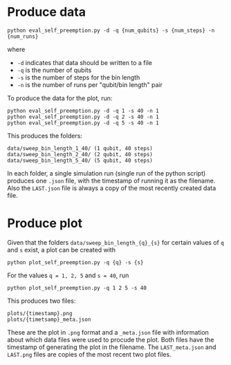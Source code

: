# Produce data

```
python eval_self_preemption.py -d -q {num_qubits} -s {num_steps} -n {num_runs}
```

where
- `-d` indicates that data should be written to a file
- `-q` is the number of qubits
- `-s` is the number of steps for the bin length
- `-n` is the number of runs per "qubit/bin length" pair

To produce the data for the plot, run:

```
python eval_self_preemption.py -d -q 1 -s 40 -n 1
python eval_self_preemption.py -d -q 2 -s 40 -n 1
python eval_self_preemption.py -d -q 5 -s 40 -n 1
```

This produces the folders:
```
data/sweep_bin_length_1_40/ (1 qubit, 40 steps)
data/sweep_bin_length_2_40/ (2 qubit, 40 steps)
data/sweep_bin_length_5_40/ (5 qubit, 40 steps)
```

In each folder, a single simulation run (single run of the python script) produces one `.json` file, with the timestamp of running it as the filename.
Also the `LAST.json` file is always a copy of the most recently created data file.


# Produce plot
Given that the folders `data/sweep_bin_length_{q}_{s}` for certain values of `q` and `s` exist, a plot can be created with

```
python plot_self_preemption.py -q {q} -s {s}
```

For the values `q = 1, 2, 5` and `s = 40`, run

```
python plot_self_preemption.py -q 1 2 5 -s 40
```

This produces two files:

```
plots/{timestamp}.png
plots/{timetsamp}_meta.json
```

These are the plot in `.png` format and a `_meta.json` file with information about which data files were used to procude the plot. Both files have the timestamp of generating the plot in the filename. The `LAST_meta.json` and `LAST.png` files are copies of the most recent two plot files.
